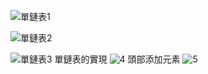 ![單鏈表1](https://github.com/user-attachments/assets/22dd3baa-0a83-4659-9ab9-f2657016029c)

![單鏈表2](https://github.com/user-attachments/assets/7acb93c7-b620-4656-927e-de4e41cd7eee)

![單鏈表3](https://github.com/user-attachments/assets/091e7fea-764e-45cb-bb5d-272a42b619c7)
單鏈表的實現
![4](https://github.com/user-attachments/assets/6bd6622b-676f-4e97-8483-eca36e2d1059)
頭部添加元素
![5](https://github.com/user-attachments/assets/158df08e-aa37-4069-9e48-f307ac076e62)
